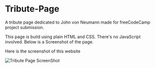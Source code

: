 # Tribute-Page

A tribute page dedicated to John von Neumann made for freeCodeCamp project submission.

This page is build using plain HTML and CSS.
There's no JavaScript involved. Below is a Screenshot of the page.

Here is the screenshot of this website

![Tribute Page ScreenShot](https://user-images.githubusercontent.com/4926346/67630749-a2d8f100-f8e0-11e9-888c-dad169411181.png)
